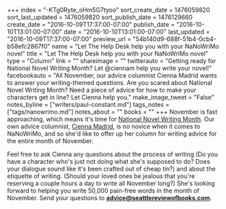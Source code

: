 +++
index = "-KTg0Ryte_oHm5G7tyoo"
sort_create_date = 1476059820
sort_last_updated = 1476059820
sort_publish_date = 1476129660
create_date = "2016-10-09T17:37:00-07:00"
publish_date = "2016-10-10T13:01:00-07:00"
date = "2016-10-10T13:01:00-07:00"
last_updated = "2016-10-09T17:37:00-07:00"
preview_url = "54b140d9-688f-51b4-0cb4-b58efc2867f0"
name = "Let The Help Desk help you with your NaNoWriMo novel"
title = "Let The Help Desk help you with your NaNoWriMo novel"
type = "Column"
link = ""
shareimage = ""
twitterauto = "Getting ready for National Novel Writing Month? Let @ciennam help you write your novel!"
facebookauto = "All November, our advice columnist Cienna Madrid wants to answer your writing-themed questions. Are you scared about National Novel Writing Month? Need a piece of advice for how to make your characters get in line? Let Cienna help you."
make_image_tweet = "False"
notes_byline = ["writers/paul-constant.md"]
tags_notes = ["tags/nanowrimo.md"]
notes_about = ""
books = ""
+++
November is fast approaching, which means it's time for [National Novel Writing Month](http://nanowrimo.org/). Our own advice columnist, [Cienna Madrid](http://www.seattlereviewofbooks.com/writers/cienna-madrid/), is no novice when it comes to NaNoWriMo, and so she'd like to offer up her column for writing advice for the entire month of November.

Feel free to ask Cienna any questions about the process of writing (Do you have a character who's just not doing what she's supposed to do? Does your dialogue sound like it's been crafted out of cheap tin?) and about the etiquette of writing. (Should your loved ones be jealous that you're reserving a couple hours a day to write all November long?) She's looking forward to helping you write 50,000 pain-free words in the month of November. Send your questions to **advice@seattlereviewofbooks.com**. 